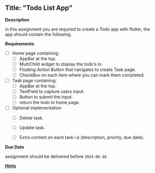 ## Title: "Todo List App"

**Description**

in this assignment you are required to create a Todo app with flutter, the app should contain the following.

**Requirements**

* [ ] Home page containing:
  * [ ] AppBar at the top.
  * [ ] MultiChild widget to display the todo's in.
  * [ ] Floating Action Button that navigates to create Task page.
  * [ ] CheckBox on each item where you can mark them completed.
* [ ] Task page containing:
  * [ ] AppBar at the top.
  * [ ] TextField to capture users input.
  * [ ] Button to submit the input.
  * [ ] return the todo to home page.
* [ ] Optional implementation
  * [ ]  Delete task.
  * [ ]  Update task.
  * [ ]  Extra content on each task i.e (description, priority, due date).


**Due Date**

assignment should be delivered before `2024-06-30`.

[**Hints**](HINTS.md)
